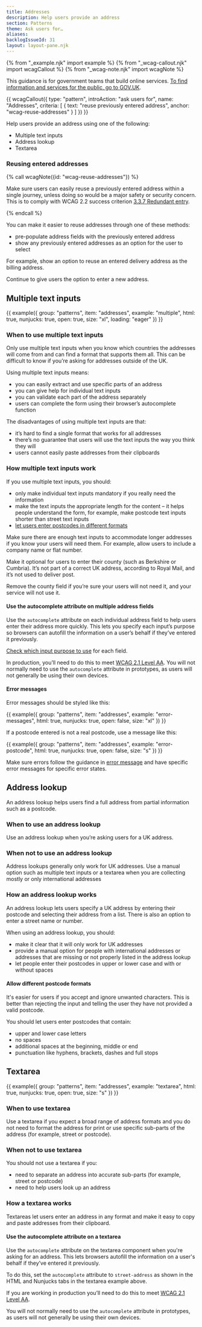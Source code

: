 ```yaml
---
title: Addresses
description: Help users provide an address
section: Patterns
theme: Ask users for…
aliases:
backlogIssueId: 31
layout: layout-pane.njk
---
```


{% from "_example.njk" import example %}
{% from "_wcag-callout.njk" import wcagCallout %}
{% from "_wcag-note.njk" import wcagNote %}

This guidance is for government teams that build online services. [To find information and services for the public, go to GOV.UK](https://www.gov.uk/).

{{ wcagCallout({
  type: "pattern",
  introAction: "ask users for",
  name: "Addresses",
  criteria: [
    {
      text: "reuse previously entered address",
      anchor: "wcag-reuse-addresses"
    }
  ]
}) }}

Help users provide an address using one of the following:

- Multiple text inputs
- Address lookup
- Textarea

### Reusing entered addresses

{% call wcagNote({id: "wcag-reuse-addresses"}) %}

<p>Make sure users can easily reuse a previously entered address within a single journey, unless doing so would be a major safety or security concern. This is to comply with WCAG 2.2 success criterion <a href="https://www.w3.org/WAI/WCAG22/Understanding/redundant-entry.html">3.3.7 Redundant entry</a>.</p>
{% endcall %}

You can make it easier to reuse addresses through one of these methods:

- pre-populate address fields with the previously entered address
- show any previously entered addresses as an option for the user to select

For example, show an option to reuse an entered delivery address as the billing address.

Continue to give users the option to enter a new address.

## Multiple text inputs

{{ example({ group: "patterns", item: "addresses", example: "multiple", html: true, nunjucks: true, open: true, size: "xl", loading: "eager" }) }}

### When to use multiple text inputs

Only use multiple text inputs when you know which countries the addresses will come from and can find a format that supports them all. This can be difficult to know if you’re asking for addresses outside of the UK.

Using multiple text inputs means:

- you can easily extract and use specific parts of an address
- you can give help for individual text inputs
- you can validate each part of the address separately
- users can complete the form using their browser’s autocomplete function

The disadvantages of using multiple text inputs are that:

- it’s hard to find a single format that works for all addresses
- there’s no guarantee that users will use the text inputs the way you think they will
- users cannot easily paste addresses from their clipboards

### How multiple text inputs work

If you use multiple text inputs, you should:

- only make individual text inputs mandatory if you really need the information
- make the text inputs the appropriate length for the content – it helps people understand the form, for example, make postcode text inputs shorter than street text inputs
- <a href="#allow-different-postcode-formats">let users enter postcodes in different formats</a>

Make sure there are enough text inputs to accommodate longer addresses if you know your users will need them. For example, allow users to include a company name or flat&nbsp;number.

Make it optional for users to enter their county (such as Berkshire or Cumbria). It’s not part of a correct UK address, according to Royal Mail, and it’s not used to deliver post.

Remove the county field if you’re sure your users will not need it, and your service will not use it.

#### Use the autocomplete attribute on multiple address fields

Use the `autocomplete` attribute on each individual address field to help users enter their address more quickly. This lets you specify each input’s purpose so browsers can autofill the information on a user’s behalf if they’ve entered it previously.

[Check which input purpose to use](https://www.w3.org/TR/WCAG21/#input-purposes) for each field.

In production, you’ll need to do this to meet [WCAG 2.1 Level AA](https://www.w3.org/WAI/WCAG21/Understanding/identify-input-purpose.html). You will not normally need to use the `autocomplete` attribute in prototypes, as users will not generally be using their own devices.

#### Error messages

Error messages should be styled like this:

{{ example({ group: "patterns", item: "addresses", example: "error-messages", html: true, nunjucks: true, open: false, size: "xl" }) }}

If a postcode entered is not a real postcode, use a message like this:

{{ example({ group: "patterns", item: "addresses", example: "error-postcode", html: true, nunjucks: true, open: false, size: "s" }) }}

Make sure errors follow the guidance in [error message](/components/error-message/) and have specific error messages for specific error states.

## Address lookup

An address lookup helps users find a full address from partial information such as a postcode.

### When to use an address lookup

Use an address lookup when you’re asking users for a UK address.

### When not to use an address lookup

Address lookups generally only work for UK addresses. Use a manual option such as multiple text inputs or a textarea when you are collecting mostly or only international&nbsp;addresses

### How an address lookup works

An address lookup lets users specify a UK address by entering their postcode and selecting their address from a list. There is also an option to enter a street name or&nbsp;number.

When using an address lookup, you should:

- make it clear that it will only work for UK addresses
- provide a manual option for people with international addresses or addresses that are missing or not properly listed in the address lookup
- let people enter their postcodes in upper or lower case and with or without spaces

#### Allow different postcode formats

It's easier for users if you accept and ignore unwanted characters. This is better than rejecting the input and telling the user they have not provided a valid postcode.

You should let users enter postcodes that contain:

- upper and lower case letters
- no spaces
- additional spaces at the beginning, middle or end
- punctuation like hyphens, brackets, dashes and full stops

## Textarea

{{ example({ group: "patterns", item: "addresses", example: "textarea", html: true, nunjucks: true, open: true, size: "s" }) }}

### When to use textarea

Use a textarea if you expect a broad range of address formats and you do not need to format the address for print or use specific sub-parts of the address (for example, street or postcode).

### When not to use textarea

You should not use a textarea if you:

- need to separate an address into accurate sub-parts (for example, street or postcode)
- need to help users look up an address

### How a textarea works

Textareas let users enter an address in any format and make it easy to copy and paste addresses from their clipboard.

#### Use the autocomplete attribute on a textarea

Use the `autocomplete` attribute on the textarea component when you're asking for an address. This lets browsers autofill the information on a user's behalf if they’ve entered it previously.

To do this, set the `autocomplete` attribute to `street-address` as shown in the HTML and Nunjucks tabs in the textarea example above.

If you are working in production you’ll need to do this to meet [WCAG 2.1 Level AA](https://www.w3.org/WAI/WCAG21/Understanding/identify-input-purpose.html).

You will not normally need to use the `autocomplete` attribute in prototypes, as users will not generally be using their own devices.
